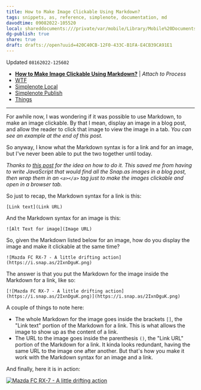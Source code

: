 ```yaml
---
title: How to Make Image Clickable Using Markdown?
tags: snippets, as, reference, simplenote, documentation, md
davodtime: 09082022-105520
local: shareddocuments:///private/var/mobile/Library/Mobile%20Documents/iCloud~md~obsidian/Documents/OBSHIDDIAN/drafts/420C40CB-12F0-433C-B1FA-E4CB39CA91E1.md
dg-publish: true
share: true
draft: drafts://open?uuid=420C40CB-12F0-433C-B1FA-E4CB39CA91E1
---
```

Updated `08162022-125602`

- [**How to Make Image Clickable Using Markdown?**](https://devblog.dinobansigan.com/how-to-make-image-clickable-using-markdown) | *Attach to Process*
- [WTF](https://davidblue.wtf/drafts/CAABBB06-186C-437D-BC30-65844BDBEC2B.html)
- [Simplenote Local](simplenote://note/1ca88092a399486b88881d139c22fcaa)
- [Simplenote Publish](http://simp.ly/publish/04jr0X)
- [Things](things:///show?id=58ne3VtWuYBZMAyURmUPF3)

---

For awhile now, I was wondering if it was possible to use Markdown, to make an image clickable. By that I mean, display an image in a blog post, and allow the reader to click that image to view the image in a tab. *You can see an example at the end of this post.*

So anyway, I know what the Markdown syntax is for a link and for an image, but I've never been able to put the two together until today. 

*Thanks to [this post](https://firepress.org/en/how-to-make-an-image-clickable-with-markdown/) for the idea on how to do it. This saved me from having to write JavaScript that would find all the Snap.as images in a blog post, then wrap them in an `<a></a>` tag just to make the images clickable and open in a browser tab.*

So just to recap, the Markdown syntax for a link is this:

`[Link text](Link URL)`

And the Markdown syntax for an image is this:

`![Alt Text for image](Image URL)`

So, given the Markdown listed below for an image, how do you display the image and make it clickable at the same time?

`![Mazda FC RX-7 - A little drifting action](https://i.snap.as/2IxnDguK.png)`

The answer is that you put the Markdown for the image inside the Markdown for a link, like so:

`[![Mazda FC RX-7 - A little drifting action](https://i.snap.as/2IxnDguK.png)](https://i.snap.as/2IxnDguK.png)`

A couple of things to note here:

- The whole Markdown for the image goes inside the brackets `[]`, the "Link text" portion of the Markdown for a link. This is what allows the image to show up as the content of a link.
- The URL to the image goes inside the parenthesis `()`, the "Link URL" portion of the Markdown for a link. It kinda looks redundant, having the same URL to the image one after another. But that's how you make it work with the Markdown syntax for an image and a link.

And finally, here it is in action:

[![Mazda FC RX-7 - A little drifting action](https://i.snap.as/2IxnDguK.png)](https://i.snap.as/2IxnDguK.png)

